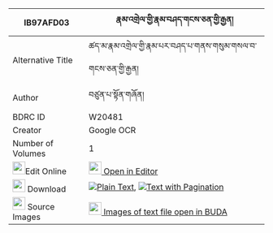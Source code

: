 |IB97AFD03|རྣམ་འགྲེལ་གྱི་རྣམ་བཤད་གངས་ཅན་གྱི་རྒྱན། 
| --- | --- 
|Alternative Title |ཚད་མ་རྣམ་འགྲེལ་གྱི་རྣམ་པར་བཤད་པ་གནས་གསུམ་གསལ་བ་གངས་ཅན་གྱི་རྒྱན།
|Author| བཙུན་པ་སྟོན་གཞོན།
|BDRC ID | W20481
|Creator | Google OCR
|Number of Volumes| 1
|<img width="25" src="https://img.icons8.com/color/25/000000/edit-property.png">Edit Online| [<img width="25" src="https://avatars.githubusercontent.com/u/45091458?s=200&v=4"> Open in Editor](http://editor.openpecha.org/IB97AFD03)
|<img width="25" src="https://img.icons8.com/fluent/48/000000/download-2.png"/>  Download | [![](https://img.icons8.com/color/20/000000/txt.png)Plain Text](https://github.com/Openpecha/IB97AFD03/releases/download/v1/namdrel_gyi_namshe_gangchen_gy_plain_IB97AFD03.zip), [![](https://img.icons8.com/color/20/000000/txt.png)Text with Pagination](https://github.com/Openpecha/IB97AFD03/releases/download/v1/namdrel_gyi_namshe_gangchen_gy_pages_IB97AFD03.zip)
|<img width="25" src="https://img.icons8.com/plasticine/100/000000/pictures-folder.png"/>  Source Images | [<img width="25" src="https://library.bdrc.io/icons/BUDA-small.svg"> Images of text file open in BUDA](https://library.bdrc.io/show/bdr:W20481)